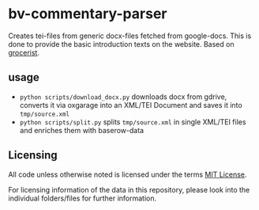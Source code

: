 # bv-commentary-parser
Creates tei-files from generic docx-files fetched from google-docs.
This is done to provide the basic introduction texts on the website.
Based on [grocerist](https://github.com/grocerist/grocerist-tei).

## usage

* `python scripts/download_docx.py` downloads docx from gdrive, converts it via oxgarage into an XML/TEI Document and saves it into `tmp/source.xml`
* `python scripts/split.py` splits `tmp/source.xml` in single XML/TEI files and enriches them with baserow-data

## Licensing

All code unless otherwise noted is licensed under the terms [MIT License](https://opensource.org/licenses/MIT).

For licensing information of the data in this repository, please look into the individual folders/files for further information.
